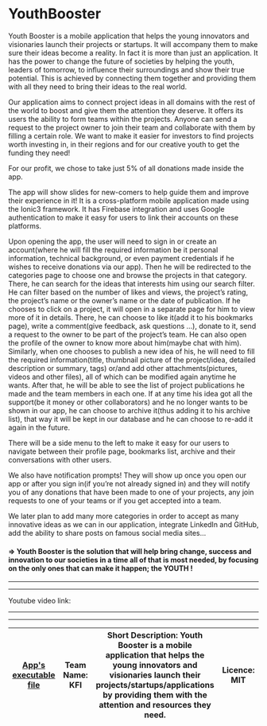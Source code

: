# YouthBooster
Youth Booster is a mobile application that helps the young innovators and visionaries launch their projects or startups. It will accompany them to make sure their ideas become a reality. In fact it is more than just an application. It has the power to change the future of societies by helping the youth, leaders of tomorrow, to influence their surroundings and show their true potential. This is achieved by connecting them together and providing them with all they need to bring their ideas to the real world.

Our application aims to connect project ideas in all domains with the rest of the world to boost and give them the attention they deserve. It offers its users the ability to form teams within the projects. Anyone can send a request to the project owner to join their team and collaborate with them by filling a certain role. We want to make it easier for investors to find projects worth investing in, in their regions and for our creative youth to get the funding they need!

For our profit, we chose to take just 5% of all donations made inside the app.

The app will show slides for new-comers to help guide them and improve their experience in it! It is a cross-platform mobile application made using the Ionic3 framework. It has Firebase integration and uses Google authentication to make it easy for users to link their accounts on these platforms.

Upon opening the app, the user will need to sign in or create an account(where he will fill the required information be it personal information, technical background, or even payment credentials if he wishes to receive donations via our app). Then he will be redirected to the categories page to choose one and browse the projects in that category. There, he can search for the ideas that interests him using our search filter. He can filter based on the number of likes and views, the project’s rating, the project’s name or the owner’s name or the date of publication. If he chooses to click on a project, it will open in a separate page for him to view more of it in details. There, he can choose to like it(add it to his bookmarks page), write a comment(give feedback, ask questions …), donate to it, send a request to the owner to be part of the project’s team. He can also open the profile of the owner to know more about him(maybe chat with him).
Similarly, when one chooses to publish a new idea of his, he will need to fill the required information(title, thumbnail picture of the project/idea, detailed description or summary, tags) or/and add other attachments(pictures, videos and other files), all of which can be modified again anytime he wants.
After that, he will be able to see the list of project publications he made and the team members in each one.
If at any time his idea got all the support(be it money or other collaborators) and he no longer wants to be shown in our app, he can choose to archive it(thus adding it to his archive list), that way it will be kept in our database and he can choose to re-add it again in the future.

There will be a side menu to the left to make it easy for our users to navigate between their profile page, bookmarks list, archive and their conversations with other users.

We also have notification prompts! They will show up once you open our app or after you sign in(if you’re not already signed in) and they will notify you of any donations that have been made to one of your projects, any join requests to one of your teams or if you get accepted into a team.

We later plan to add many more categories in order to accept as many innovative ideas as we can in our application, integrate LinkedIn and GitHub, add the ability to share posts on famous social media sites…



#### => Youth Booster is the solution that will help bring change, success and innovation to our societies in a time all of that is most needed, by focusing on the only ones that can make it happen; the YOUTH !

-----------------------
-----------------------

Youtube video link: 

-----------------------
-----------------------

| [App's executable file](https://github.com/khalilMejri/YouthBooster/app-debug.apk) | Team Name: KFI | Short Description: Youth Booster is a mobile application that helps the young innovators and visionaries launch their projects/startups/applications by providing them with the attention and resources they need. | Licence: MIT | Country: Tunisia | Collaborators: [Khalil](https://github.com/khalilMejri), [Firas](https://github.com/khalilMejri/YouthBooster/commits?author=losstrak8) and [Ilyes](https://github.com/ilyesG) |
| - | - | - | - | - | - |
